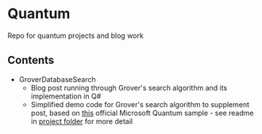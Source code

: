 # Quantum

Repo for quantum projects and blog work

## Contents

- GroverDatabaseSearch
    - Blog post running through Grover's search algorithm and its implementation in Q#
    - Simplified demo code for Grover's search algorithm to supplement post, based on [this](https://github.com/Microsoft/Quantum/tree/master/Samples/DatabaseSearch) official Microsoft Quantum sample - see readme in [project folder](https://github.com/anraman/quantum/tree/master/GroverDatabaseSearch) for more detail

